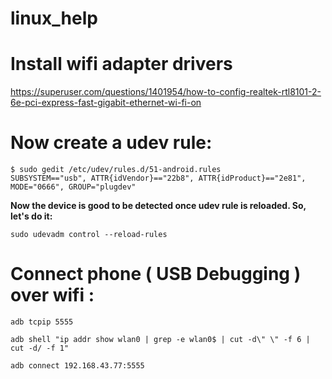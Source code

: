 # linux_help

# Install wifi adapter drivers

https://superuser.com/questions/1401954/how-to-config-realtek-rtl8101-2-6e-pci-express-fast-gigabit-ethernet-wi-fi-on

# Now create a udev rule:

    $ sudo gedit /etc/udev/rules.d/51-android.rules
    SUBSYSTEM=="usb", ATTR{idVendor}=="22b8", ATTR{idProduct}=="2e81", MODE="0666", GROUP="plugdev"
    
  <b>Now the device is good to be detected once udev rule is reloaded. So, let's do it:</b>
  
    sudo udevadm control --reload-rules
    

# Connect phone ( USB Debugging ) over wifi :
    
    adb tcpip 5555

    adb shell "ip addr show wlan0 | grep -e wlan0$ | cut -d\" \" -f 6 | cut -d/ -f 1"

    adb connect 192.168.43.77:5555
